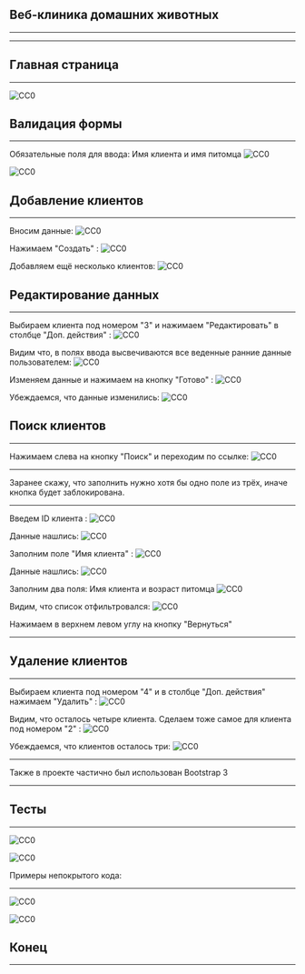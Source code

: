 Веб-клиника домашних животных
-----------------------------------
___________________________________
___________________________________

Главная страница
-----------------------------------
___________________________________
![CC0](https://github.com/Panchenko-Vlad/java-lessons/blob/master/ClinicPetWeb/src/main/java/Screenshots/index.png)

Валидация формы
-----------------------------------
___________________________________
Обязательные поля для ввода: Имя клиента и имя питомца
![CC0](https://github.com/Panchenko-Vlad/java-lessons/blob/master/ClinicPetWeb/src/main/java/Screenshots/validation1.png)

![CC0](https://github.com/Panchenko-Vlad/java-lessons/blob/master/ClinicPetWeb/src/main/java/Screenshots/validation2.png)

Добавление клиентов
-----------------------------------
___________________________________

Вносим данные:
![CC0](https://github.com/Panchenko-Vlad/java-lessons/blob/master/ClinicPetWeb/src/main/java/Screenshots/addClients1.png)

Нажимаем "Создать" :
![CC0](https://github.com/Panchenko-Vlad/java-lessons/blob/master/ClinicPetWeb/src/main/java/Screenshots/addClients2.png)

Добавляем ещё несколько клиентов: 
![CC0](https://github.com/Panchenko-Vlad/java-lessons/blob/master/ClinicPetWeb/src/main/java/Screenshots/addClients3.png)

Редактирование данных
-----------------------------------
___________________________________

Выбираем клиента под номером "3" и нажимаем "Редактировать" в столбце "Доп. действия" :
![CC0](https://github.com/Panchenko-Vlad/java-lessons/blob/master/ClinicPetWeb/src/main/java/Screenshots/edit1.png)

Видим что, в полях ввода высвечиваются все веденные ранние данные пользователем:
![CC0](https://github.com/Panchenko-Vlad/java-lessons/blob/master/ClinicPetWeb/src/main/java/Screenshots/edit2.png)

Изменяем данные и нажимаем на кнопку "Готово" :
![CC0](https://github.com/Panchenko-Vlad/java-lessons/blob/master/ClinicPetWeb/src/main/java/Screenshots/edit3.png)

Убеждаемся, что данные изменились:
![CC0](https://github.com/Panchenko-Vlad/java-lessons/blob/master/ClinicPetWeb/src/main/java/Screenshots/edit4.png)

Поиск клиентов
-----------------------------------
___________________________________

Нажимаем слева на кнопку "Поиск" и переходим по ссылке:
![CC0](https://github.com/Panchenko-Vlad/java-lessons/blob/master/ClinicPetWeb/src/main/java/Screenshots/search1.png)

___________________________________
Заранее скажу, что заполнить нужно хотя бы одно поле из трёх, иначе кнопка будет заблокирована.
___________________________________

Введем ID клиента :
![CC0](https://github.com/Panchenko-Vlad/java-lessons/blob/master/ClinicPetWeb/src/main/java/Screenshots/search2.png)

Данные нашлись:
![CC0](https://github.com/Panchenko-Vlad/java-lessons/blob/master/ClinicPetWeb/src/main/java/Screenshots/search3.png)

Заполним поле "Имя клиента" :
![CC0](https://github.com/Panchenko-Vlad/java-lessons/blob/master/ClinicPetWeb/src/main/java/Screenshots/search4.png)

Данные нашлись:
![CC0](https://github.com/Panchenko-Vlad/java-lessons/blob/master/ClinicPetWeb/src/main/java/Screenshots/search5.png)

Заполним два поля: Имя клиента и возраст питомца
![CC0](https://github.com/Panchenko-Vlad/java-lessons/blob/master/ClinicPetWeb/src/main/java/Screenshots/search6.png)

Видим, что список отфильтровался:
![CC0](https://github.com/Panchenko-Vlad/java-lessons/blob/master/ClinicPetWeb/src/main/java/Screenshots/search7.png)

Нажимаем в верхнем левом углу на кнопку "Вернуться"
___________________________________

Удаление клиентов
-----------------------------------
___________________________________

Выбираем клиента под номером "4" и в столбце "Доп. действия" нажимаем "Удалить" :
![CC0](https://github.com/Panchenko-Vlad/java-lessons/blob/master/ClinicPetWeb/src/main/java/Screenshots/delete1.png)

Видим, что осталось четыре клиента. Сделаем тоже самое для клиента под номером "2" :
![CC0](https://github.com/Panchenko-Vlad/java-lessons/blob/master/ClinicPetWeb/src/main/java/Screenshots/delete2.png)

Убеждаемся, что клиентов осталось три:
![CC0](https://github.com/Panchenko-Vlad/java-lessons/blob/master/ClinicPetWeb/src/main/java/Screenshots/delete3.png)

___________________________________
Также в проекте частично был использован Bootstrap 3
___________________________________

Тесты
-----------------------------------
___________________________________
![CC0](https://github.com/Panchenko-Vlad/java-lessons/blob/master/ClinicPetWeb/src/main/java/Screenshots/test1.png)

![CC0](https://github.com/Panchenko-Vlad/java-lessons/blob/master/ClinicPetWeb/src/main/java/Screenshots/test2.png)

Примеры непокрытого кода:
___________________________________
![CC0](https://github.com/Panchenko-Vlad/java-lessons/blob/master/ClinicPetWeb/src/main/java/Screenshots/test3.png)

![CC0](https://github.com/Panchenko-Vlad/java-lessons/blob/master/ClinicPetWeb/src/main/java/Screenshots/test4.png)

Конец
-----------------------------------
___________________________________
